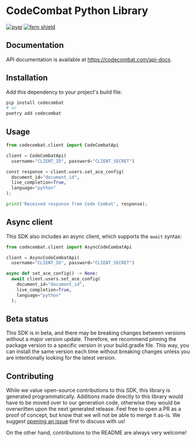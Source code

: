 # CodeCombat Python Library

[![pypi](https://img.shields.io/pypi/v/codecombat.svg)](https://pypi.python.org/pypi/codecombat)
[![fern shield](https://img.shields.io/badge/%F0%9F%8C%BF-SDK%20generated%20by%20Fern-brightgreen)](https://github.com/fern-api/fern)

## Documentation

API documentation is available at https://codecombat.com/api-docs.

## Installation

Add this dependency to your project's build file:

```bash
pip install codecombat
# or
poetry add codecombat
```

## Usage

```python
from codecombat.client import CodeCombatApi

client = CodeCombatApi(
  username="CLIENT_ID", password="CLIENT_SECRET")

const response = client.users.set_ace_config(
  document_id="document_id",
  live_completion=True,
  language="python"
);

print('Received response from Code Combat', response);
```

## Async client

This SDK also includes an async client, which supports the `await` syntax:

```python
from codecombat.client import AsyncCodeCombatApi

client = AsyncCodeCombatApi(
  username="CLIENT_ID", password="CLIENT_SECRET")

async def set_ace_config() -> None:
  await client.users.set_ace_config(
    document_id="document_id",
    live_completion=True,
    language="python"
  );
```

## Beta status

This SDK is in beta, and there may be breaking changes between versions without a major version update. Therefore, we recommend pinning the package version to a specific version in your build.gradle file. This way, you can install the same version each time without breaking changes unless you are intentionally looking for the latest version.

## Contributing

While we value open-source contributions to this SDK, this library is generated programmatically. Additions made directly to this library would have to be moved over to our generation code, otherwise they would be overwritten upon the next generated release. Feel free to open a PR as a proof of concept, but know that we will not be able to merge it as-is. We suggest [opening an issue](https://github.com/codecombat/codecombat-python) first to discuss with us!

On the other hand, contributions to the README are always very welcome!

